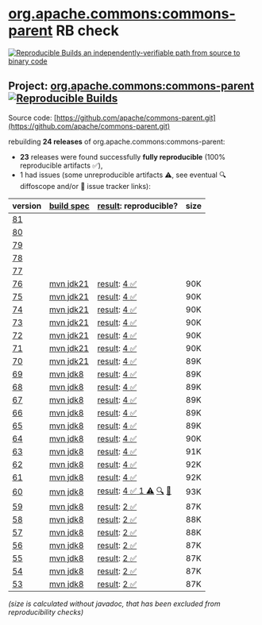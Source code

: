 [org.apache.commons:commons-parent](https://central.sonatype.com/artifact/org.apache.commons/commons-parent/versions) RB check
=======

[![Reproducible Builds](https://reproducible-builds.org/images/logos/rb.svg) an independently-verifiable path from source to binary code](https://reproducible-builds.org/)

## Project: [org.apache.commons:commons-parent](https://central.sonatype.com/artifact/org.apache.commons/commons-parent/versions) [![Reproducible Builds](https://img.shields.io/endpoint?url=https://raw.githubusercontent.com/jvm-repo-rebuild/reproducible-central/master/content/org/apache/commons/parent/badge.json)](https://github.com/jvm-repo-rebuild/reproducible-central/blob/master/content/org/apache/commons/parent/README.md)

Source code: [https://github.com/apache/commons-parent.git](https://github.com/apache/commons-parent.git)

rebuilding **24 releases** of org.apache.commons:commons-parent:
- **23** releases were found successfully **fully reproducible** (100% reproducible artifacts :white_check_mark:),
- 1 had issues (some unreproducible artifacts :warning:, see eventual :mag: diffoscope and/or :memo: issue tracker links):

| version | [build spec](/BUILDSPEC.md) | [result](https://reproducible-builds.org/docs/jvm/): reproducible? | size |
| -- | --------- | ------ | -- |
| [81](https://central.sonatype.com/artifact/org.apache.commons/commons-parent/81/pom) | | | |
| [80](https://central.sonatype.com/artifact/org.apache.commons/commons-parent/80/pom) | | | |
| [79](https://central.sonatype.com/artifact/org.apache.commons/commons-parent/79/pom) | | | |
| [78](https://central.sonatype.com/artifact/org.apache.commons/commons-parent/78/pom) | | | |
| [77](https://central.sonatype.com/artifact/org.apache.commons/commons-parent/77/pom) | | | |
| [76](https://central.sonatype.com/artifact/org.apache.commons/commons-parent/76/pom) | [mvn jdk21](commons-parent-76.buildspec) | [result](commons-parent-76.buildinfo): [4 :white_check_mark: ](commons-parent-76.buildcompare) | 90K |
| [75](https://central.sonatype.com/artifact/org.apache.commons/commons-parent/75/pom) | [mvn jdk21](commons-parent-75.buildspec) | [result](commons-parent-75.buildinfo): [4 :white_check_mark: ](commons-parent-75.buildcompare) | 90K |
| [74](https://central.sonatype.com/artifact/org.apache.commons/commons-parent/74/pom) | [mvn jdk21](commons-parent-74.buildspec) | [result](commons-parent-74.buildinfo): [4 :white_check_mark: ](commons-parent-74.buildcompare) | 90K |
| [73](https://central.sonatype.com/artifact/org.apache.commons/commons-parent/73/pom) | [mvn jdk21](commons-parent-73.buildspec) | [result](commons-parent-73.buildinfo): [4 :white_check_mark: ](commons-parent-73.buildcompare) | 90K |
| [72](https://central.sonatype.com/artifact/org.apache.commons/commons-parent/72/pom) | [mvn jdk21](commons-parent-72.buildspec) | [result](commons-parent-72.buildinfo): [4 :white_check_mark: ](commons-parent-72.buildcompare) | 90K |
| [71](https://central.sonatype.com/artifact/org.apache.commons/commons-parent/71/pom) | [mvn jdk21](commons-parent-71.buildspec) | [result](commons-parent-71.buildinfo): [4 :white_check_mark: ](commons-parent-71.buildcompare) | 90K |
| [70](https://central.sonatype.com/artifact/org.apache.commons/commons-parent/70/pom) | [mvn jdk21](commons-parent-70.buildspec) | [result](commons-parent-70.buildinfo): [4 :white_check_mark: ](commons-parent-70.buildcompare) | 89K |
| [69](https://central.sonatype.com/artifact/org.apache.commons/commons-parent/69/pom) | [mvn jdk8](commons-parent-69.buildspec) | [result](commons-parent-69.buildinfo): [4 :white_check_mark: ](commons-parent-69.buildcompare) | 89K |
| [68](https://central.sonatype.com/artifact/org.apache.commons/commons-parent/68/pom) | [mvn jdk8](commons-parent-68.buildspec) | [result](commons-parent-68.buildinfo): [4 :white_check_mark: ](commons-parent-68.buildcompare) | 89K |
| [67](https://central.sonatype.com/artifact/org.apache.commons/commons-parent/67/pom) | [mvn jdk8](commons-parent-67.buildspec) | [result](commons-parent-67.buildinfo): [4 :white_check_mark: ](commons-parent-67.buildcompare) | 89K |
| [66](https://central.sonatype.com/artifact/org.apache.commons/commons-parent/66/pom) | [mvn jdk8](commons-parent-66.buildspec) | [result](commons-parent-66.buildinfo): [4 :white_check_mark: ](commons-parent-66.buildcompare) | 89K |
| [65](https://central.sonatype.com/artifact/org.apache.commons/commons-parent/65/pom) | [mvn jdk8](commons-parent-65.buildspec) | [result](commons-parent-65.buildinfo): [4 :white_check_mark: ](commons-parent-65.buildcompare) | 89K |
| [64](https://central.sonatype.com/artifact/org.apache.commons/commons-parent/64/pom) | [mvn jdk8](commons-parent-64.buildspec) | [result](commons-parent-64.buildinfo): [4 :white_check_mark: ](commons-parent-64.buildcompare) | 90K |
| [63](https://central.sonatype.com/artifact/org.apache.commons/commons-parent/63/pom) | [mvn jdk8](commons-parent-63.buildspec) | [result](commons-parent-63.buildinfo): [4 :white_check_mark: ](commons-parent-63.buildcompare) | 91K |
| [62](https://central.sonatype.com/artifact/org.apache.commons/commons-parent/62/pom) | [mvn jdk8](commons-parent-62.buildspec) | [result](commons-parent-62.buildinfo): [4 :white_check_mark: ](commons-parent-62.buildcompare) | 92K |
| [61](https://central.sonatype.com/artifact/org.apache.commons/commons-parent/61/pom) | [mvn jdk8](commons-parent-61.buildspec) | [result](commons-parent-61.buildinfo): [4 :white_check_mark: ](commons-parent-61.buildcompare) | 92K |
| [60](https://central.sonatype.com/artifact/org.apache.commons/commons-parent/60/pom) | [mvn jdk8](commons-parent-60.buildspec) | [result](commons-parent-60.buildinfo): [4 :white_check_mark:  1 :warning:](commons-parent-60.buildcompare) [:mag:](commons-parent-60.diffoscope) [:memo:](https://github.com/spdx/spdx-maven-plugin/issues/126) | 93K |
| [59](https://central.sonatype.com/artifact/org.apache.commons/commons-parent/59/pom) | [mvn jdk8](commons-parent-59.buildspec) | [result](commons-parent-59.buildinfo): [2 :white_check_mark: ](commons-parent-59.buildcompare) | 87K |
| [58](https://central.sonatype.com/artifact/org.apache.commons/commons-parent/58/pom) | [mvn jdk8](commons-parent-58.buildspec) | [result](commons-parent-58.buildinfo): [2 :white_check_mark: ](commons-parent-58.buildcompare) | 88K |
| [57](https://central.sonatype.com/artifact/org.apache.commons/commons-parent/57/pom) | [mvn jdk8](commons-parent-57.buildspec) | [result](commons-parent-57.buildinfo): [2 :white_check_mark: ](commons-parent-57.buildcompare) | 88K |
| [56](https://central.sonatype.com/artifact/org.apache.commons/commons-parent/56/pom) | [mvn jdk8](commons-parent-56.buildspec) | [result](commons-parent-56.buildinfo): [2 :white_check_mark: ](commons-parent-56.buildcompare) | 87K |
| [55](https://central.sonatype.com/artifact/org.apache.commons/commons-parent/55/pom) | [mvn jdk8](commons-parent-55.buildspec) | [result](commons-parent-55.buildinfo): [2 :white_check_mark: ](commons-parent-55.buildcompare) | 87K |
| [54](https://central.sonatype.com/artifact/org.apache.commons/commons-parent/54/pom) | [mvn jdk8](commons-parent-54.buildspec) | [result](commons-parent-54.buildinfo): [2 :white_check_mark: ](commons-parent-54.buildcompare) | 87K |
| [53](https://central.sonatype.com/artifact/org.apache.commons/commons-parent/53/pom) | [mvn jdk8](commons-parent-53.buildspec) | [result](commons-parent-53.buildinfo): [2 :white_check_mark: ](commons-parent-53.buildcompare) | 87K |

<i>(size is calculated without javadoc, that has been excluded from reproducibility checks)</i>
